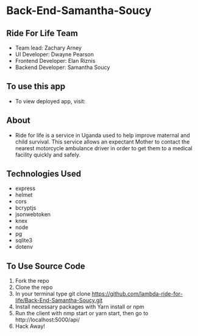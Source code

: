 # Back-End-Samantha-Soucy
## Ride For Life Team
* Team lead: Zachary Arney
* UI Developer: Dwayne Pearson
* Frontend Developer: Elan Riznis
* Backend Developer: Samantha Soucy
## To use this app
* To view deployed app, visit:

## About
* Ride for life is a service in Uganda used to help improve maternal and child survival. This service allows an expectant Mother to contact the nearest motorcycle ambulance driver in order to get them to a medical facility quickly and safely.

## Technologies Used
* express
* helmet
* cors
* bcryptjs
* jsonwebtoken
* knex
* node
* pg
* sqlite3
* dotenv
## To Use Source Code
1. Fork the repo
2. Clone the repo
3. In your terminal type git clone https://github.com/lambda-ride-for-life/Back-End-Samantha-Soucy.git
4. Install necessary packages with Yarn install or npm
5. Run the client with nmp start or yarn start, then go to http://localhost:5000/api/
6. Hack Away!

